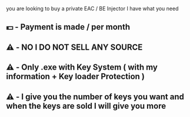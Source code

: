 you are looking to buy a private EAC / BE Injector I have what you need
## 💵 - Payment is made / per month
## ⚠️ -  NO I DO NOT SELL ANY SOURCE
## ⚠️ -  Only .exe with Key System ( with my information + Key loader Protection )
## ⚠️ -   I give you the number of keys you want and when the keys are sold I will give you more
